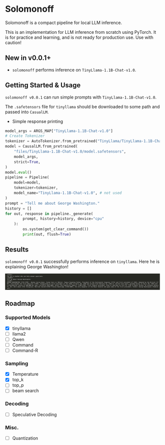 # Solomonoff

Solomonoff is a compact pipeline for local LLM inference.

This is an implementation for LLM inference from scratch using PyTorch. It is for practice and learning, and is not ready for production use. Use with caution!

## New in v0.0.1+
- `solomonoff` performs inference on `TinyLlama-1.1B-Chat-v1.0`.

## Getting Started & Usage
`solomonoff v0.0.1` can run simple prompts with `TinyLlama-1.1B-Chat-v1.0`.

The `.safetensors` file for `tinyllama` should be downloaded to some path and passed into `CasualLM`.

- Simple response printing
```python
model_args = ARGS_MAP["TinyLlama-1.1B-Chat-v1.0"]
# Create Tokenizer
tokenizer = AutoTokenizer.from_pretrained("TinyLlama/TinyLlama-1.1B-Chat-v1.0", trust_remote_code=True)
model = CausalLM.from_pretrained(
    "files/TinyLlama-1.1B-Chat-v1.0/model.safetensors",
    model_args,
    strict=True,
)
model.eval()
pipeline = Pipeline(
    model=model,
    tokenizer=tokenizer,
    model_name="TinyLlama-1.1B-Chat-v1.0", # not used
)
prompt = "Tell me about George Washington."
history = []
for out, response in pipeline._generate(
        prompt, history=history, device="cpu"
    ):
        os.system(get_clear_command())
        print(out, flush=True)
```


## Results
`solomonoff v0.0.1` successfully performs inference on `tinyllama`.
Here he is explaining George Washington!

![TinyLlama discusses Washington](imgs/george_washington.png)

## Roadmap
### Supported Models
- [X] tinyllama
- [ ] llama2
- [ ] Qwen
- [ ] Command
- [ ] Command-R

### Sampling
- [X] Temperature
- [X] top_k
- [ ] top_p
- [ ] beam search

### Decoding
- [ ] Speculative Decoding

### Misc.
- [ ] Quantization
